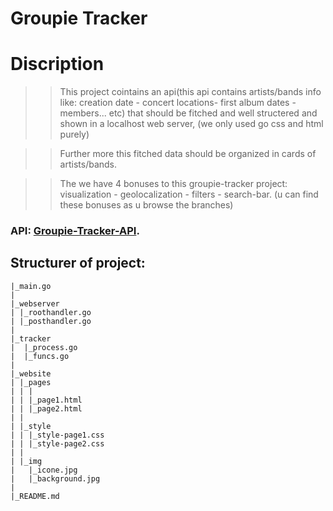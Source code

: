 # Groupie Tracker
# Discription
>>This project cointains an api(this api contains artists/bands info like: creation date - concert locations- first album dates - members... etc) that should be fitched and well structered and shown in a localhost web server, (we only used go css and html purely)


>>Further more this fitched data should be organized in cards of artists/bands.


>>The we have 4 bonuses to this groupie-tracker project: visualization - geolocalization - filters - search-bar. (u can find these bonuses as u browse the branches)

### API: [Groupie-Tracker-API](https://groupietrackers.herokuapp.com/api).

## Structurer of project:
```
|_main.go
|
|_webserver
| |_roothandler.go
| |_posthandler.go
|  
|_tracker
|  |_process.go
|  |_funcs.go
|
|_website
| |_pages
| | |
| | |_page1.html
| | |_page2.html
| | 
| |_style
| | |_style-page1.css
| | |_style-page2.css
| |
| |_img
|   |_icone.jpg
|   |_background.jpg
|
|_README.md
```